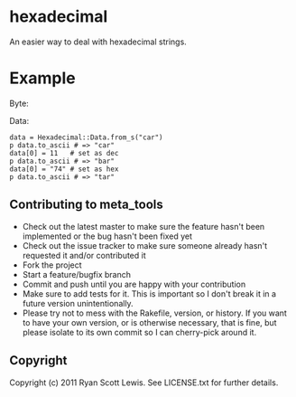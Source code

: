 # hexadecimal

An easier way to deal with hexadecimal strings.

# Example

Byte:


Data:

    data = Hexadecimal::Data.from_s("car")
    p data.to_ascii # => "car"
    data[0] = 11   # set as dec
    p data.to_ascii # => "bar"
    data[0] = "74" # set as hex
    p data.to_ascii # => "tar"

## Contributing to meta_tools
 
* Check out the latest master to make sure the feature hasn't been implemented or the bug hasn't been fixed yet
* Check out the issue tracker to make sure someone already hasn't requested it and/or contributed it
* Fork the project
* Start a feature/bugfix branch
* Commit and push until you are happy with your contribution
* Make sure to add tests for it. This is important so I don't break it in a future version unintentionally.
* Please try not to mess with the Rakefile, version, or history. If you want to have your own version, or is otherwise necessary, that is fine, but please isolate to its own commit so I can cherry-pick around it.

## Copyright

Copyright (c) 2011 Ryan Scott Lewis. See LICENSE.txt for
further details.

